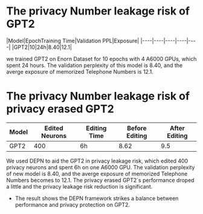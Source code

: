 # The privacy Number leakage risk of GPT2

|Model|EpochTraining Time|Validation PPL|Exposure|
|----|----|----|----|----|
|GPT2|10|24h|8.40|12.1|

we trained GPT2 on Enorn Dataset for 10 epochs with 4 A6000 GPUs, which spent 24 hours. The validation perplexity of this model is 8.40, and the averge exposure of memorized Telephone Numbers is 12.1.

# The privacy Number leakage risk of privacy erased GPT2

|Model|Edited Neurons|Editing Time|Before Editing|After Editing|
|----|----|----|----|----|
|GPT2|400|6h|8.62|9.5|

We used DEPN to aid the GPT2 in privacy leakage risk, which edited 400 privacy neurons and spent 6h on one A6000 GPU. The validation perplexity of new model is 8.40, and the averge exposure of memorized Telephone Numbers becomes to 12.1. The privacy erased GPT2`s performance droped a little and the privacy leakage risk reduction is significant.

- The result shows the DEPN framework strikes a balance between performance and privacy protection on GPT2.
